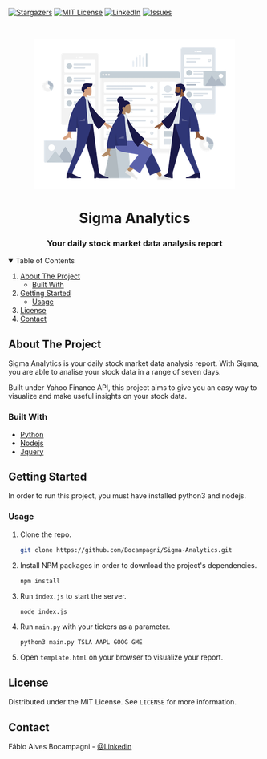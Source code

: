 [![Stargazers][stars-shield]][stars-url]
[![MIT License][license-shield]][license-url]
[![LinkedIn][linkedin-shield]][linkedin-url]
[![Issues][issues-shield]][issues-url]


<!-- PROJECT LOGO -->
<br />
<p align="center">
  <a href="https://github.com/othneildrew/Best-README-Template">
    <img src="banner.png">
  </a>

  <h1 align="center">Sigma Analytics</h1>

  <h3 align="center">
    Your daily stock market data analysis report

  </h3>



<!-- TABLE OF CONTENTS -->

<details open="open">

  <summary>Table of Contents</summary>

  <ol>
    <li>
      <a href="#about-the-project">About The Project</a>
      <ul>
        <li><a href="#built-with">Built With</a></li>
      </ul>
    </li>
    <li>
      <a href="#getting-started">Getting Started</a>
      <ul>
         <li><a href="#usage">Usage</a></li>
      </ul>
    </li>
    <li><a href="#license">License</a></li>
    <li><a href="#contact">Contact</a></li>
  </ol>

</details>



<!-- ABOUT THE PROJECT -->
## About The Project

Sigma Analytics is your daily stock market data analysis report. With Sigma, you are able to analise your stock data in a range of seven days.

Built under Yahoo Finance API, this project aims to give you an easy way to visualize and make useful insights on your stock data.




### Built With

* [Python](https://www.python.org)
* [Nodejs](https://nodejs.org/en/)
* [Jquery](https://jquery.com)



<!-- GETTING STARTED -->
## Getting Started

In order to run this project, you must have installed python3 and nodejs.

### Usage

1. Clone the repo.
   ```sh
   git clone https://github.com/Bocampagni/Sigma-Analytics.git
   ```
2. Install NPM packages in order to download the project's dependencies.
   ```sh
   npm install
   ```
3. Run `index.js` to start the server.
   ```shell
   node index.js
   ```
4. Run `main.py` with your tickers as a parameter.
   ```shell
   python3 main.py TSLA AAPL GOOG GME
   ```
5. Open `template.html` on your browser to visualize your report.


<!-- LICENSE -->
## License

Distributed under the MIT License. See `LICENSE` for more information.



<!-- CONTACT -->
## Contact

Fábio Alves Bocampagni - [@Linkedin](https://www.linkedin.com/in/bocampagni/)

<!-- MARKDOWN LINKS & IMAGES -->
<!-- https://www.markdownguide.org/basic-syntax/#reference-style-links -->
[issues-shield]: https://img.shields.io/github/issues/bocampagni/Sigma-Analytics.svg?style=for-the-badge
[issues-url]: https://github.com/bocampagni/Sigma-Analytics/issues
[stars-shield]: https://img.shields.io/github/stars/bocampagni/Sigma-Analytics.svg?style=for-the-badge
[stars-url]: https://github.com/Bocampagni/Sigma-Analytics/stargazers
[license-shield]: https://img.shields.io/github/license/othneildrew/Best-README-Template.svg?style=for-the-badge
[license-url]: https://github.com/Bocampagni/Sigma-Analytics/blob/master/LICENSE.TXT
[linkedin-shield]: https://img.shields.io/badge/-LinkedIn-black.svg?style=for-the-badge&logo=linkedin&colorB=555
[linkedin-url]: https://www.linkedin.com/in/bocampagni/
